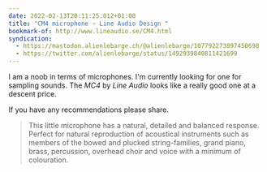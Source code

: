 ```yaml
---
date: 2022-02-13T20:11:25.012+01:00
title: "CM4 microphone - Line Audio Design "
bookmark-of: http://www.lineaudio.se/CM4.html
syndication:
  - https://mastodon.alienlebarge.ch/@alienlebarge/107792273897450698
  - https://twitter.com/alienlebarge/status/1492939840811421699
---
```

I am a noob in terms of microphones. I'm currently looking for one for sampling sounds. The *MC4* by *Line Audio* looks like a really good one at a descent price.

If you have any recommendations please share.

> This little microphone has a natural, detailed and balanced response. Perfect for natural reproduction of acoustical instruments such as members of the bowed and plucked string-families, grand piano, brass, percussion, overhead choir and voice with a minimum of colouration.
